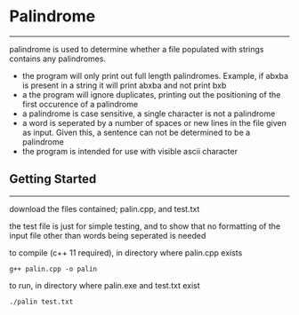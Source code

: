 # Palindrome
---

palindrome is used to determine whether a file populated with strings contains any palindromes.

- the program will only print out full length palindromes. Example, if abxba is present in a string it will print abxba and not print bxb
- a the program will ignore duplicates, printing out the positioning of the first occurence of a palindrome
- a palindrome is case sensitive, a single character is not a palindrome
-	a word is seperated by a number of spaces or new lines in the file given as input. Given this, a sentence can not be determined to be a palindrome
- the program is intended for use with visible ascii character

## Getting Started
---
download the files contained; palin.cpp, and test.txt

the test file is just for simple testing, and to show that no formatting of the input file other than words being seperated is needed

to compile (c++ 11 required), in directory where palin.cpp exists

```
g++ palin.cpp -o palin
```

to run, in directory where palin.exe and test.txt exist 
```
./palin test.txt
```

